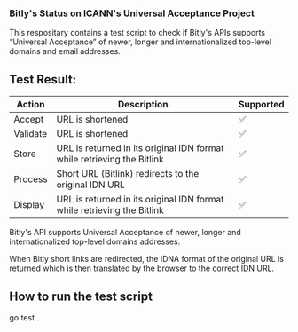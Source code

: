 ### Bitly's Status on ICANN's Universal Acceptance Project

This respositary contains a test script to check if Bitly's APIs supports “Universal Acceptance” of newer, longer and internationalized top-level domains and email addresses.

## Test Result:

| Action   | Description                                                             | Supported |
| -------- | ----------------------------------------------------------------------- | --------- |
| Accept   | URL is shortened                                                        | ✅        |
| Validate | URL is shortened                                                        | ✅        |
| Store    | URL is returned in its original IDN format while retrieving the Bitlink | ✅        |
| Process  | Short URL (Bitlink) redirects to the original IDN URL                   | ✅        |
| Display  | URL is returned in its original IDN format while retrieving the Bitlink | ✅        |

Bitly's API supports Universal Acceptance of newer, longer and internationalized top-level domains addresses.

When Bitly short links are redirected, the IDNA format of the original URL is returned which is then translated by the browser to the correct IDN URL.

## How to run the test script

go test .
